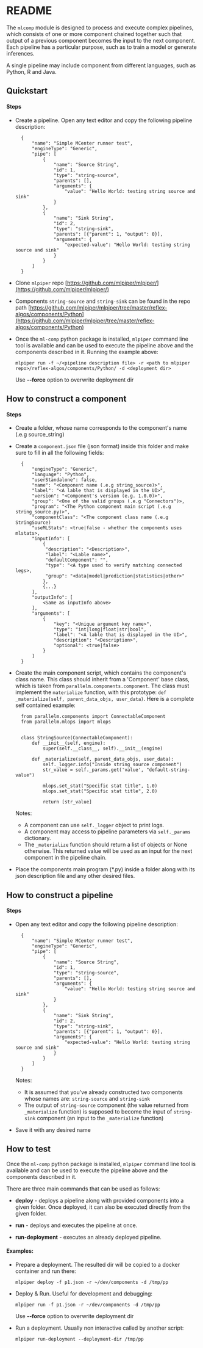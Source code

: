 # README

The `mlcomp` module is designed to process and execute complex pipelines,
which consists of one or more component chained together such that output of a
previous component becomes the input to the next component. Each pipeline has a
particular purpose, such as to train a model or generate inferences.

A single pipeline may include component from different languages, such as Python,
R and Java.

## Quickstart

#### Steps

- Create a pipeline. Open any text editor and copy the following pipeline description:

        {
            "name": "Simple MCenter runner test",
            "engineType": "Generic",
            "pipe": [
                {
                    "name": "Source String",
                    "id": 1,
                    "type": "string-source",
                    "parents": [],
                    "arguments": {
                        "value": "Hello World: testing string source and sink"
                    }
                },
                {
                    "name": "Sink String",
                    "id": 2,
                    "type": "string-sink",
                    "parents": [{"parent": 1, "output": 0}],
                    "arguments": {
                        "expected-value": "Hello World: testing string source and sink"
                    }
                }
            ]
        }

- Clone `mlpiper` repo [https://github.com/mlpiper/mlpiper/](https://github.com/mlpiper/mlpiper/)
- Components `string-source` and `string-sink` can be found in the repo path [https://github.com/mlpiper/mlpiper/tree/master/reflex-algos/components/Python](https://github.com/mlpiper/mlpiper/tree/master/reflex-algos/components/Python)
- Once the `ml-comp` python package is installed, `mlpiper` command line tool is available and can be used to execute the pipeline above and the components described in it. Running the example above:

      mlpiper run -f ~/<pipeline description file> -r <path to mlpiper repo>/reflex-algos/components/Python/ -d <deployment dir>

     Use **--force** option to overwrite deployment dir


## How to construct a component

#### Steps

- Create a folder, whose name corresponds to the component's name (.e.g source_string)

- Create a `component.json` file (json format) inside this folder and make sure to
  fill in all the following fields:

        {
            "engineType": "Generic",
            "language": "Python",
            "userStandalone": false,
            "name": "<Component name (.e.g string_source)>",
            "label": "<A lable that is displayed in the UI>",
            "version": "<Component's version (e.g. 1.0.0)>",
            "group": "<One of the valid groups (.e.g "Connectors")>,
            "program": "<The Python component main script (.e.g string_source.py)>",
            "componentClass": "<The component class name (.e.g StringSource)
            "useMLStats": <true|false - whether the components uses mlstats>,
            "inputInfo": [
                {
                 "description": "<Description>",
                 "label": "<Lable name>",
                 "defaultComponent": "",
                 "type": "<A type used to verify matching connected legs>,
                 "group": "<data|model|prediction|statistics|other>"
                },
                {...}
            ],
            "outputInfo": [
                <Same as inputInfo above>
            ],
            "arguments": [
                {
                    "key": "<Unique argument key name>",
                    "type": "int|long|float|str|bool",
                    "label": "<A lable that is displayed in the UI>",
                    "description": "<Description>",
                    "optional": <true|false>
                }
            ]
        }

- Create the main component script, which contains the component's class name.
  This class should inherit from a 'Component' base class, which is taken from
  `parallelm.components.component`. The class must implement the `materialize`
  function, with this prototype: `def _materialize(self, parent_data_objs, user_data)`.
  Here is a complete self contained example:

        from parallelm.components import ConnectableComponent
        from parallelm.mlops import mlops


        class StringSource(ConnectableComponent):
            def __init__(self, engine):
                super(self.__class__, self).__init__(engine)

            def _materialize(self, parent_data_objs, user_data):
                self._logger.info("Inside string source component")
                str_value = self._params.get('value', "default-string-value")

                mlops.set_stat("Specific stat title", 1.0)
                mlops.set_stat("Specific stat title", 2.0)

                return [str_value]


  Notes:
    - A component can use `self._logger` object to print logs.
    - A component may access to pipeline parameters via `self._params` dictionary.
    - The `_materialize` function should return a list of objects or None otherwise.
      This returned value will be used as an input for the next component
      in the pipeline chain.

- Place the components main program (*.py) inside a folder along with its json
  description file and any other desired files.


## How to construct a pipeline

#### Steps

- Open any text editor and copy the following pipeline description:

        {
            "name": "Simple MCenter runner test",
            "engineType": "Generic",
            "pipe": [
                {
                    "name": "Source String",
                    "id": 1,
                    "type": "string-source",
                    "parents": [],
                    "arguments": {
                        "value": "Hello World: testing string source and sink"
                    }
                },
                {
                    "name": "Sink String",
                    "id": 2,
                    "type": "string-sink",
                    "parents": [{"parent": 1, "output": 0}],
                    "arguments": {
                        "expected-value": "Hello World: testing string source and sink"
                    }
                }
            ]
        }

  Notes:
    - It is assumed that you've already constructed two components whose names
      are: `string-source` and `string-sink`
    - The output of `string-source` component (the value returned from
      `_materialize` function) is supposed to become the input of `string-sink`
      component (an input to the `_materialize` function)
 
- Save it with any desired name


## How to test

Once the `ml-comp` python package is installed, `mlpiper` command line tool is available
and can be used to execute the pipeline above and the components described in it.

There are three main commands that can be used as follows:

  - **deploy** - deploys a pipeline along with provided components into a given
                 folder. Once deployed, it can also be executed directly from 
                 the given folder.

  - **run** - deploys and executes the pipeline at once.

  - **run-deployment** - executes an already deployed pipeline.


#### Examples:

  - Prepare a deployment. The resulted dir will be copied to a docker container and run
    there:

        mlpiper deploy -f p1.json -r ~/dev/components -d /tmp/pp

  - Deploy & Run. Useful for development and debugging:

        mlpiper run -f p1.json -r ~/dev/components -d /tmp/pp

       Use **--force** option to overwrite deployment dir

  - Run a deployment. Usually non interactive called by another script:

        mlpiper run-deployment --deployment-dir /tmp/pp
